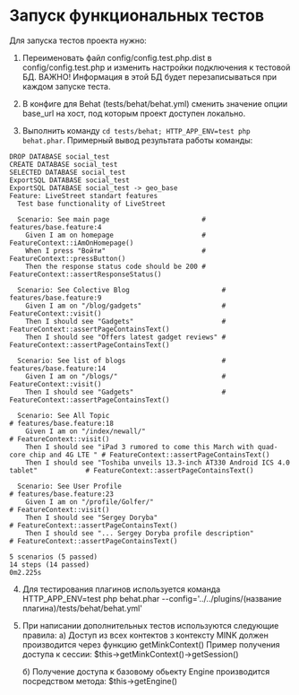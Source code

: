 Запуск функциональных тестов
============================

Для запуска тестов проекта нужно:

1) Переименовать файл config/config.test.php.dist в config/config.test.php и изменить настройки подключения к тестовой БД.
ВАЖНО! Информация в этой БД будет перезаписываться при каждом запуске теста.

2) В конфиге для Behat (tests/behat/behat.yml) сменить значение опции base_url на хост, под которым проект доступен локально.

3) Выполнить команду ```cd tests/behat; HTTP_APP_ENV=test php behat.phar```. Примерный вывод результата работы команды:

```
DROP DATABASE social_test
CREATE DATABASE social_test
SELECTED DATABASE social_test
ExportSQL DATABASE social_test
ExportSQL DATABASE social_test -> geo_base
Feature: LiveStreet standart features
  Test base functionality of LiveStreet

  Scenario: See main page                       # features/base.feature:4
    Given I am on homepage                      # FeatureContext::iAmOnHomepage()
    When I press "Войти"                        # FeatureContext::pressButton()
    Then the response status code should be 200 # FeatureContext::assertResponseStatus()

  Scenario: See Colective Blog                       # features/base.feature:9
    Given I am on "/blog/gadgets"                    # FeatureContext::visit()
    Then I should see "Gadgets"                      # FeatureContext::assertPageContainsText()
    Then I should see "Offers latest gadget reviews" # FeatureContext::assertPageContainsText()

  Scenario: See list of blogs                        # features/base.feature:14
    Given I am on "/blogs/"                          # FeatureContext::visit()
    Then I should see "Gadgets"                      # FeatureContext::assertPageContainsText()

  Scenario: See All Topic                                                                 # features/base.feature:18
    Given I am on "/index/newall/"                                                        # FeatureContext::visit()
    Then I should see "iPad 3 rumored to come this March with quad-core chip and 4G LTE " # FeatureContext::assertPageContainsText()
    Then I should see "Toshiba unveils 13.3-inch AT330 Android ICS 4.0 tablet"            # FeatureContext::assertPageContainsText()

  Scenario: See User Profile                                                              # features/base.feature:23
    Given I am on "/profile/Golfer/"                                                      # FeatureContext::visit()
    Then I should see "Sergey Doryba"                                                     # FeatureContext::assertPageContainsText()
    Then I should see "... Sergey Doryba profile description"                             # FeatureContext::assertPageContainsText()

5 scenarios (5 passed)
14 steps (14 passed)
0m2.225s
```


4) Для тестирования плагинов используется команда
    HTTP_APP_ENV=test php behat.phar --config='../../plugins/(название плагина)/tests/behat/behat.yml'


5) При написании дополнительных тестов используются следующие правила:
    а) Доступ из всех контектов з контексту MINK должен производится через функцию getMinkContext()
    Пример получения доступа к сессии: $this->getMinkContext()->getSession()

    б) Получение доступа к базовому обьекту Engine производится посредством метода: $this->getEngine()